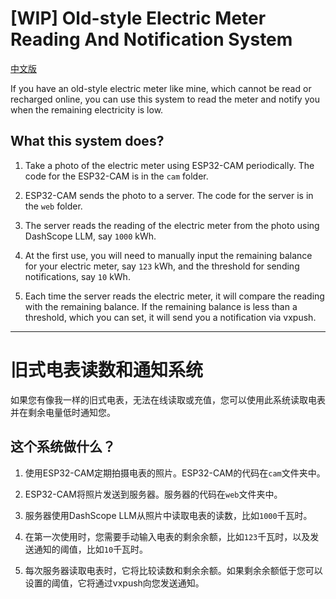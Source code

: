 # [WIP] Old-style Electric Meter Reading And Notification System
[中文版](#旧式电表读数和通知系统)


If you have an old-style electric meter like mine, which cannot be read or recharged online, you can use this system to read the meter and notify you when the remaining electricity is low.

## What this system does?

1. Take a photo of the electric meter using ESP32-CAM periodically. The code for the ESP32-CAM is in the `cam` folder. 

2. ESP32-CAM sends the photo to a server. The code for the server is in the `web` folder.

3. The server reads the reading of the electric meter from the photo using DashScope LLM, say `1000` kWh.

4. At the first use, you will need to manually input the remaining balance for your electric meter, say `123` kWh, and the threshold for sending notifications, say `10` kWh.

5. Each time the server reads the electric meter, it will compare the reading with the remaining balance. If the remaining balance is less than a threshold, which you can set, it will send you a notification via vxpush.

---------------------------
# 旧式电表读数和通知系统

如果您有像我一样的旧式电表，无法在线读取或充值，您可以使用此系统读取电表并在剩余电量低时通知您。

## 这个系统做什么？

1. 使用ESP32-CAM定期拍摄电表的照片。ESP32-CAM的代码在`cam`文件夹中。

2. ESP32-CAM将照片发送到服务器。服务器的代码在`web`文件夹中。

3. 服务器使用DashScope LLM从照片中读取电表的读数，比如`1000`千瓦时。

4. 在第一次使用时，您需要手动输入电表的剩余余额，比如`123`千瓦时，以及发送通知的阈值，比如`10`千瓦时。

5. 每次服务器读取电表时，它将比较读数和剩余余额。如果剩余余额低于您可以设置的阈值，它将通过vxpush向您发送通知。







